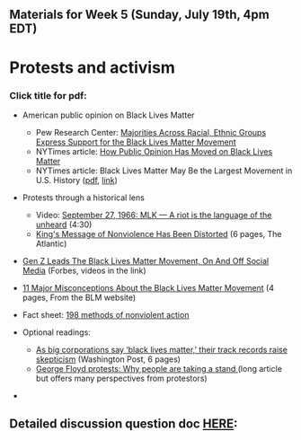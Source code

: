 ## Materials for Week 5 (Sunday, July 19th, 4pm EDT)
# Protests and activism
### Click title for pdf:

- American public opinion on Black Lives Matter
  - Pew Research Center: <a href="https://www.pewsocialtrends.org/2020/06/12/amid-protests-majorities-across-racial-and-ethnic-groups-express-support-for-the-black-lives-matter-movement/">Majorities Across Racial, Ethnic Groups Express Support for the Black Lives Matter Movement</a>
  - NYTimes article: <a href="">How Public Opinion Has Moved on Black Lives Matter</a>
  - NYTimes article: Black Lives Matter May Be the Largest Movement in U.S. History (<a href="">pdf</a>, <a href="https://www.nytimes.com/interactive/2020/07/03/us/george-floyd-protests-crowd-size.html">link</a>)

- Protests through a historical lens
  - Video: <a href="https://www.youtube.com/watch?v=_K0BWXjJv5s">September 27, 1966: MLK — A riot is the language of the unheard</a> (4:30)
  - <a href="">King's Message of Nonviolence Has Been Distorted</a> (6 pages, The Atlantic)

- <a href="https://www.forbes.com/sites/rebeccabellan/2020/06/12/gen-z-leads-the-black-lives-matter-movement-on-and-off-social-media/#10ac239f19a8">Gen Z Leads The Black Lives Matter Movement, On And Off Social Media</a> (Forbes, videos in the link)

- <a href="">11 Major Misconceptions About the Black Lives Matter Movement</a> (4 pages, From the BLM website)
- Fact sheet: <a href="">198 methods of nonviolent action</a>

- Optional readings:
  - <a href="">As big corporations say ‘black lives matter,’ their track records raise skepticism</a> (Washington Post, 6 pages)
  - <a href="">George Floyd protests: Why people are taking a stand
</a> (long article but offers many perspectives from protestors)

- <a href=""></a>

## Detailed discussion question doc [HERE](): 

